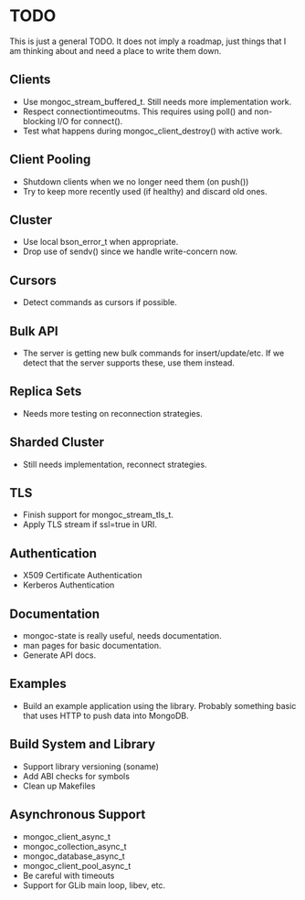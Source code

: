 # TODO

This is just a general TODO. It does not imply a roadmap, just things that
I am thinking about and need a place to write them down.

## Clients

 * Use mongoc_stream_buffered_t.
   Still needs more implementation work.
 * Respect connectiontimeoutms.
   This requires using poll() and non-blocking I/O for connect().
 * Test what happens during mongoc_client_destroy() with active work.

## Client Pooling

 * Shutdown clients when we no longer need them (on push())
 * Try to keep more recently used (if healthy) and discard old ones.

## Cluster

 * Use local bson_error_t when appropriate.
 * Drop use of sendv() since we handle write-concern now.

## Cursors

 * Detect commands as cursors if possible.

## Bulk API

 * The server is getting new bulk commands for insert/update/etc.
   If we detect that the server supports these, use them instead.

## Replica Sets

 * Needs more testing on reconnection strategies.

## Sharded Cluster

 * Still needs implementation, reconnect strategies.

## TLS

 * Finish support for mongoc_stream_tls_t.
 * Apply TLS stream if ssl=true in URI.

## Authentication

 * X509 Certificate Authentication
 * Kerberos Authentication

## Documentation

 * mongoc-state is really useful, needs documentation.
 * man pages for basic documentation.
 * Generate API docs.

## Examples

 * Build an example application using the library.
   Probably something basic that uses HTTP to push data into MongoDB.

## Build System and Library

 * Support library versioning (soname)
 * Add ABI checks for symbols
 * Clean up Makefiles

## Asynchronous Support

 * mongoc_client_async_t
 * mongoc_collection_async_t
 * mongoc_database_async_t
 * mongoc_client_pool_async_t
 * Be careful with timeouts
 * Support for GLib main loop, libev, etc.
